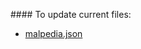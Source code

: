 #### To update current files:
* [malpedia.json](https://raw.githubusercontent.com/MISP/misp-galaxy/master/clusters/malpedia.json)
